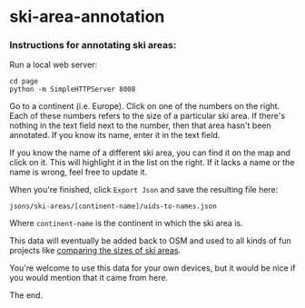 # ski-area-annotation

### Instructions for annotating ski areas: ###

Run a local web server:

    cd page
    python -m SimpleHTTPServer 8008

Go to a continent (i.e. Europe). Click on one of the numbers on the right. Each
of these numbers refers to the size of a particular ski area. If there's
nothing in the text field next to the number, then that area hasn't been
annotated. If you know its name, enter it in the text field.

If you know the name of a different ski area, you can find it on the map and
click on it.  This will highlight it in the list on the right. If it lacks a
name or the name is wrong, feel free to update it. 

When you're finished, click `Export Json` and save the resulting file here:

    jsons/ski-areas/[continent-name]/uids-to-names.json

Where `continent-name` is the continent in which the ski area is.

This data will eventually be added back to OSM and used to all kinds of fun
projects like [comparing the sizes of ski
areas](http://emptypipes.org/largest-ski-areas).

You're welcome to use this data for your own devices, but it would be nice
if you would mention that it came from here.

The end.
